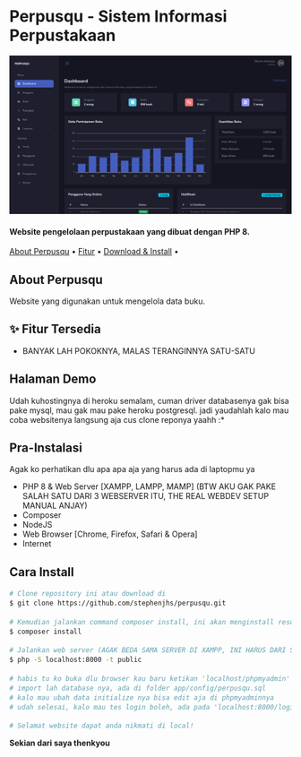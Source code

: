 <h1>Perpusqu - Sistem Informasi Perpustakaan</h1>

![sppie-preview](https://github.com/stephenjhs/perpusqu/blob/master/screenshot.png)

<h4>Website pengelolaan perpustakaan yang dibuat dengan PHP 8.
</h4>

<p>
  <a href="#tentang">About Perpusqu</a> •
  <a href="#fitur">Fitur</a> •
  <a href="#download">Download & Install</a> •
</p>

<h2 id="tentang">About Perpusqu</h2>

Website yang digunakan untuk mengelola data buku.

<h2 id="fitur">✨ Fitur Tersedia</h2>

- BANYAK LAH POKOKNYA, MALAS TERANGINNYA SATU-SATU

<h2 id="demo">Halaman Demo</h2>

Udah kuhostingnya di heroku semalam, cuman driver databasenya gak bisa pake mysql, mau gak mau pake heroku postgresql. jadi yaudahlah kalo mau coba websitenya langsung aja cus clone reponya yaahh :*

<h2 id="syarat">Pra-Instalasi</h2>

Agak ko perhatikan dlu apa apa aja yang harus ada di laptopmu ya

- PHP 8 & Web Server [XAMPP, LAMPP, MAMP] (BTW AKU GAK PAKE SALAH SATU DARI 3 WEBSERVER ITU, THE REAL WEBDEV SETUP MANUAL ANJAY)
- Composer
- NodeJS
- Web Browser [Chrome, Firefox, Safari & Opera]
- Internet

<h2 id="download">Cara Install</h2>

```bash
# Clone repository ini atau download di
$ git clone https://github.com/stephenjhs/perpusqu.git

# Kemudian jalankan command composer install, ini akan menginstall resources yang dibutuhkan
$ composer install

# Jalankan web server (AGAK BEDA SAMA SERVER DI XAMPP, INI HARUS DARI SINI DIA DI RUN SERVERNYA, KALO GAK ERROR DIA)
$ php -S localhost:8000 -t public

# habis tu ko buka dlu browser kau baru ketikan 'localhost/phpmyadmin'
# import lah database nya, ada di folder app/config/perpusqu.sql
# kalo mau ubah data initialize nya bisa edit aja di phpmyadminnya
# udah selesai, kalo mau tes login boleh, ada pada 'localhost:8000/login' <- itu route nya

# Selamat website dapat anda nikmati di local!
```

**<p>Sekian dari saya thenkyou</p>**